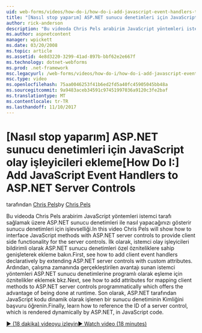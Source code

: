 ```yaml
---
uid: web-forms/videos/how-do-i/how-do-i-add-javascript-event-handlers-to-aspnet-server-controls
title: "[Nasıl stop yaparım] ASP.NET sunucu denetimleri için JavaScript olay işleyicileri ekleme | Microsoft Docs"
author: rick-anderson
description: "Bu videoda Chris Pels arabirim JavaScript yöntemleri istemci tarafı sağlamak üzere ASP.NET sunucu denetimleri ile nasıl yapacağınızı gösterir işlevselliği sunucu Sözl için..."
ms.author: aspnetcontent
manager: wpickett
ms.date: 03/20/2008
ms.topic: article
ms.assetid: 4e8d3220-3299-41ad-897b-bbf62e2e667f
ms.technology: dotnet-webforms
ms.prod: .net-framework
msc.legacyurl: /web-forms/videos/how-do-i/how-do-i-add-javascript-event-handlers-to-aspnet-server-controls
msc.type: video
ms.openlocfilehash: 75aa0046253f41b6ed2fd5a40fc45905045bb48a
ms.sourcegitcommit: 9a9483aceb34591c97451997036a9120c3fe2baf
ms.translationtype: MT
ms.contentlocale: tr-TR
ms.lasthandoff: 11/10/2017
---
```

<a name="how-do-i-add-javascript-event-handlers-to-aspnet-server-controls"></a><span data-ttu-id="70ae2-103">[Nasıl stop yaparım] ASP.NET sunucu denetimleri için JavaScript olay işleyicileri ekleme</span><span class="sxs-lookup"><span data-stu-id="70ae2-103">[How Do I:] Add JavaScript Event Handlers to ASP.NET Server Controls</span></span>
====================
<span data-ttu-id="70ae2-104">tarafından [Chris Pels](https://twitter.com/chrispels)</span><span class="sxs-lookup"><span data-stu-id="70ae2-104">by [Chris Pels](https://twitter.com/chrispels)</span></span>

<span data-ttu-id="70ae2-105">Bu videoda Chris Pels arabirim JavaScript yöntemleri istemci tarafı sağlamak üzere ASP.NET sunucu denetimleri ile nasıl yapacağınızı gösterir sunucu denetimleri için işlevselliği.</span><span class="sxs-lookup"><span data-stu-id="70ae2-105">In this video Chris Pels will show how to interface JavaScript methods with ASP.NET server controls to provide client side functionality for the server controls.</span></span> <span data-ttu-id="70ae2-106">İlk olarak, istemci olay işleyicileri bildirimli olarak ASP.NET sunucu denetimleri özel özniteliklere sahip genişleterek ekleme bakın.</span><span class="sxs-lookup"><span data-stu-id="70ae2-106">First, see how to add client event handlers declaratively by extending ASP.NET server controls with custom attributes.</span></span> <span data-ttu-id="70ae2-107">Ardından, çalışma zamanında gerçekleştirilen avantajı sunan istemci yöntemleri ASP.NET sunucu denetimlerine programlı olarak eşleme için öznitelikler eklemek bkz.</span><span class="sxs-lookup"><span data-stu-id="70ae2-107">Next, see how to add attributes for mapping client methods to ASP.NET server controls programmatically which offers the advantage of being done at runtime.</span></span> <span data-ttu-id="70ae2-108">Son olarak, ASP.NET tarafından JavaScript kodu dinamik olarak işlenen bir sunucu denetiminin Kimliğini başvuru öğrenin.</span><span class="sxs-lookup"><span data-stu-id="70ae2-108">Finally, learn how to reference the ID of a server control, which is rendered dynamically by ASP.NET, in JavaScript code.</span></span>

[<span data-ttu-id="70ae2-109">&#9654; (18 dakika) videoyu izleyin</span><span class="sxs-lookup"><span data-stu-id="70ae2-109">&#9654; Watch video (18 minutes)</span></span>](https://channel9.msdn.com/Blogs/ASP-NET-Site-Videos/how-do-i-add-javascript-event-handlers-to-aspnet-server-controls)
